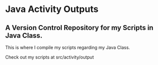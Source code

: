 # Java Activity Outputs
 ## A Version Control Repository for my Scripts in Java Class.
 
 This is where I compile my scripts regarding my Java Class.

 Check out my scripts at src/activity/output
